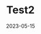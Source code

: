 ---
title: "Test2"
date: "2023-05-15"

description: "This is a test research post to test the collection management in astro."
tags: ["Test"]
---